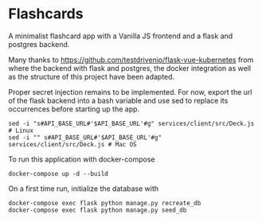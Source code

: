 # Flashcards

A minimalist flashcard app with a Vanilla JS frontend and a flask and postgres backend.

Many thanks to
https://github.com/testdrivenio/flask-vue-kubernetes
from where the backend with flask and postgres, the docker integration as well as the structure of this project have been adapted. 

Proper secret injection remains to be implemented.
For now, export the url of the flask backend into a bash variable and use sed to replace its occurrences before starting up the app.
```
sed -i "s#API_BASE_URL#'$API_BASE_URL'#g" services/client/src/Deck.js # Linux
sed -i "" s#API_BASE_URL#'$API_BASE_URL'#g" services/client/src/Deck.js # Mac OS
```

To run this application with docker-compose
```
docker-compose up -d --build
```
On a first time run, initialize the database with
``` 
docker-compose exec flask python manage.py recreate_db
docker-compose exec flask python manage.py seed_db 
``` 